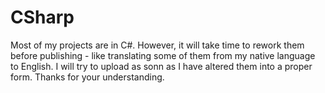 # CSharp
Most of my projects are in C#. However, it will take time to rework them before publishing - like translating some of them from my native language to English. 
I will try to upload as sonn as I have altered them into a proper form. Thanks for your understanding.
